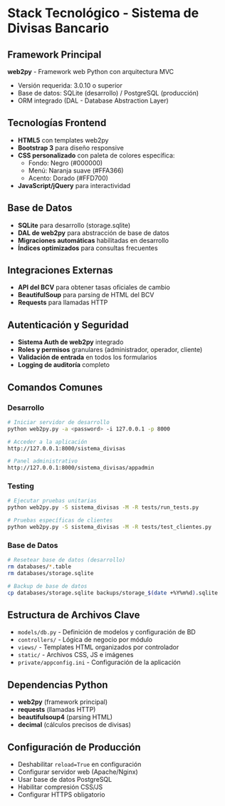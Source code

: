 # Stack Tecnológico - Sistema de Divisas Bancario

## Framework Principal

**web2py** - Framework web Python con arquitectura MVC
- Versión requerida: 3.0.10 o superior
- Base de datos: SQLite (desarrollo) / PostgreSQL (producción)
- ORM integrado (DAL - Database Abstraction Layer)

## Tecnologías Frontend

- **HTML5** con templates web2py
- **Bootstrap 3** para diseño responsive
- **CSS personalizado** con paleta de colores específica:
  - Fondo: Negro (#000000)
  - Menú: Naranja suave (#FFA366)  
  - Acento: Dorado (#FFD700)
- **JavaScript/jQuery** para interactividad

## Base de Datos

- **SQLite** para desarrollo (storage.sqlite)
- **DAL de web2py** para abstracción de base de datos
- **Migraciones automáticas** habilitadas en desarrollo
- **Índices optimizados** para consultas frecuentes

## Integraciones Externas

- **API del BCV** para obtener tasas oficiales de cambio
- **BeautifulSoup** para parsing de HTML del BCV
- **Requests** para llamadas HTTP

## Autenticación y Seguridad

- **Sistema Auth de web2py** integrado
- **Roles y permisos** granulares (administrador, operador, cliente)
- **Validación de entrada** en todos los formularios
- **Logging de auditoría** completo

## Comandos Comunes

### Desarrollo
```bash
# Iniciar servidor de desarrollo
python web2py.py -a <password> -i 127.0.0.1 -p 8000

# Acceder a la aplicación
http://127.0.0.1:8000/sistema_divisas

# Panel administrativo
http://127.0.0.1:8000/sistema_divisas/appadmin
```

### Testing
```bash
# Ejecutar pruebas unitarias
python web2py.py -S sistema_divisas -M -R tests/run_tests.py

# Pruebas específicas de clientes
python web2py.py -S sistema_divisas -M -R tests/test_clientes.py
```

### Base de Datos
```bash
# Resetear base de datos (desarrollo)
rm databases/*.table
rm databases/storage.sqlite

# Backup de base de datos
cp databases/storage.sqlite backups/storage_$(date +%Y%m%d).sqlite
```

## Estructura de Archivos Clave

- `models/db.py` - Definición de modelos y configuración de BD
- `controllers/` - Lógica de negocio por módulo
- `views/` - Templates HTML organizados por controlador
- `static/` - Archivos CSS, JS e imágenes
- `private/appconfig.ini` - Configuración de la aplicación

## Dependencias Python

- **web2py** (framework principal)
- **requests** (llamadas HTTP)
- **beautifulsoup4** (parsing HTML)
- **decimal** (cálculos precisos de divisas)

## Configuración de Producción

- Deshabilitar `reload=True` en configuración
- Configurar servidor web (Apache/Nginx)
- Usar base de datos PostgreSQL
- Habilitar compresión CSS/JS
- Configurar HTTPS obligatorio